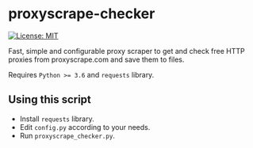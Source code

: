 # **proxyscrape-checker**

[![License: MIT](https://img.shields.io/badge/License-MIT-yellow.svg)](https://opensource.org/licenses/MIT)

Fast, simple and configurable proxy scraper to get and check free HTTP proxies from proxyscrape.com and save them to files.

Requires `Python >= 3.6` and `requests` library.

## Using this script

- Install `requests` library.
- Edit `config.py` according to your needs.
- Run `proxyscrape_checker.py`.
